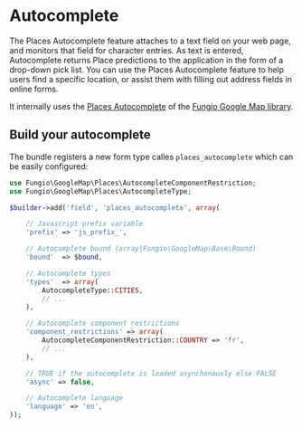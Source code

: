 # Autocomplete

The Places Autocomplete feature attaches to a text field on your web page, and monitors that field for character
entries. As text is entered, Autocomplete returns Place predictions to the application in the form of a drop-down pick
list. You can use the Places Autocomplete feature to help users find a specific location, or assist them with filling
out address fields in online forms.

It internally uses the [Places Autocomplete](https://github.com/fungio/fungio-google-map/blob/master/doc/usage/places/autocomplete.md)
of the [Fungio Google Map library](https://github.com/fungio/fungio-google-map).

## Build your autocomplete

The bundle registers a new form type calles `places_autocomplete` which can be easily configured:

``` php
use Fungio\GoogleMap\Places\AutocompleteComponentRestriction;
use Fungio\GoogleMap\Places\AutocompleteType;

$builder->add('field', 'places_autocomplete', array(

    // Javascript prefix variable
    'prefix' => 'js_prefix_',

    // Autocomplete bound (array|Fungio\GoogleMap\Base\Bound)
    'bound'  => $bound,

    // Autocomplete types
    'types'  => array(
        AutocompleteType::CITIES,
        // ...
    ),

    // Autocomplete component restrictions
    'component_restrictions' => array(
        AutocompleteComponentRestriction::COUNTRY => 'fr',
        // ...
    ),

    // TRUE if the autocomplete is loaded asynchonously else FALSE
    'async' => false,

    // Autocomplete language
    'language' => 'en',
));
```

